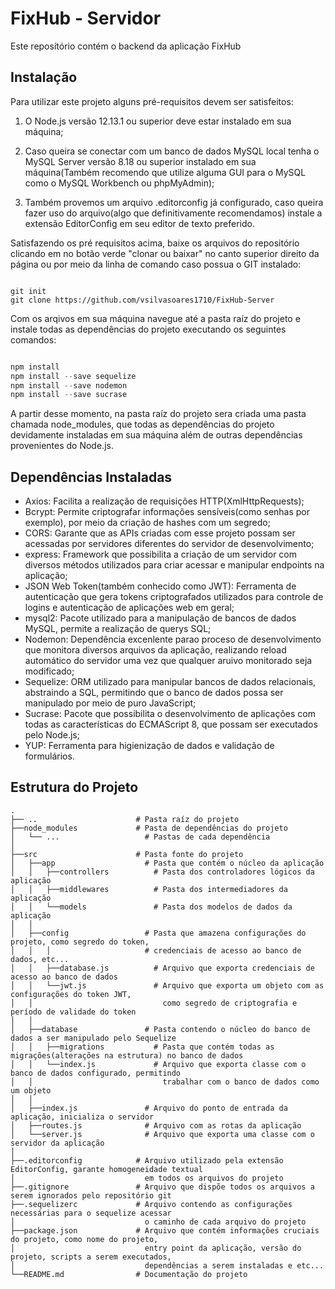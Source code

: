 # FixHub - Servidor

Este reposítório contém o backend da aplicação FixHub

## Instalação

Para utilizar este projeto alguns pré-requisitos devem ser satisfeitos:

1. O Node.js versão 12.13.1 ou superior deve estar instalado em sua máquina;

2. Caso queira se conectar com um banco de dados MySQL local tenha o MySQL Server versão 8.18 ou superior instalado em sua máquina(Também recomendo que utilize alguma GUI para o MySQL como o MySQL Workbench ou phpMyAdmin);

3. Também provemos um arquivo .editorconfig já configurado, caso queira fazer uso do arquivo(algo que definitivamente recomendamos) instale a extensão EditorConfig em seu editor de texto preferido.

Satisfazendo os pré requisitos acima, baixe os arquivos do repositório clicando em no botão verde "clonar ou baixar" no canto superior direito da página ou por meio da linha de comando caso possua o GIT instalado:

```

git init
git clone https://github.com/vsilvasoares1710/FixHub-Server

```

Com os arqivos em sua máquina navegue até a pasta raíz do projeto e instale todas as dependências do projeto executando os seguintes comandos:

```javascript

npm install
npm install --save sequelize
npm install --save nodemon
npm install --save sucrase

```

A partir desse momento, na pasta raíz do projeto sera criada uma pasta chamada node_modules, que todas as dependências do projeto devidamente instaladas em sua máquina além de outras dependências provenientes do Node.js.

## Dependências Instaladas

* Axios: Facilita a realização de requisições HTTP(XmlHttpRequests);
* Bcrypt: Permite criptografar informações sensíveis(como senhas por exemplo), por meio da criação de hashes com um segredo;
* CORS: Garante que as APIs criadas com esse projeto possam ser acessadas por servidores diferentes do servidor de desenvolvimento;
* express: Framework que possibilita a criação de um servidor com diversos métodos utilizados para criar acessar e manipular endpoints na aplicação;
* JSON Web Token(também conhecido como JWT): Ferramenta de autenticação que gera tokens criptografados utilizados para controle de logins e autenticação de aplicações web em geral;
* mysql2: Pacote utilizado para a manipulação de bancos de dados MySQL, permite a realização de querys SQL;
* Nodemon: Dependência excenlente parao proceso de desenvolvimento que monitora diversos arquivos da aplicação, realizando reload automático do servidor uma vez que qualquer aruivo monitorado seja modificado;
* Sequelize: ORM utilizado para manipular bancos de dados relacionais, abstraindo a SQL, permitindo que o banco de dados possa ser manipulado por meio de puro JavaScript;
* Sucrase: Pacote que possibilita o desenvolvimento de aplicações com todas as características do ECMAScript 8, que possam ser executados pelo Node.js;
* YUP: Ferramenta para higienização de dados e validação de formulários.

## Estrutura do Projeto

    .
    ├── ..                      # Pasta raíz do projeto
    ├──node_modules             # Pasta de dependências do projeto
    │   └── ...                   # Pastas de cada dependência
    │
    ├──src                      # Pasta fonte do projeto
    │   ├──app                    # Pasta que contém o núcleo da aplicação
    │   │   ├──controllers          # Pasta dos controladores lógicos da aplicação
    │   │   ├──middlewares          # Pasta dos intermediadores da aplicação
    │   │   └──models               # Pasta dos modelos de dados da aplicação
    │   │
    │   ├──config                 # Pasta que amazena configurações do projeto, como segredo do token,
    │   │   │                     # credenciais de acesso ao banco de dados, etc...
    │   │   ├──database.js          # Arquivo que exporta credenciais de acesso ao banco de dados
    │   │   └──jwt.js               # Arquivo que exporta um objeto com as configurações do token JWT,
    │   │                             como segredo de criptografia e período de validade do token
    │   │
    │   ├──database               # Pasta contendo o núcleo do banco de dados a ser manipulado pelo Sequelize
    │   │   ├──migrations           # Pasta que contém todas as migrações(alterações na estrutura) no banco de dados
    │   │   └──index.js             # Arquivo que exporta classe com o banco de dados configurado, permitindo
    │   │                             trabalhar com o banco de dados como um objeto
    │   │
    │   ├──index.js               # Arquivo do ponto de entrada da aplicação, inicializa o servidor
    │   ├──routes.js              # Arquivo com as rotas da aplicação
    │   └──server.js              # Arquivo que exporta uma classe com o servidor da aplicação
    │
    ├──.editorconfig            # Arquivo utilizado pela extensão EditorConfig, garante homogeneidade textual
    │                             em todos os arquivos do projeto
    ├──.gitignore               # Arquivo que dispõe todos os arquivos a serem ignorados pelo repositório git
    ├──.sequelizerc             # Arquivo contendo as configurações necessárias para o sequelize acessar
    │                             o caminho de cada arquivo do projeto
    ├──package.json             # Arquivo que contém informações cruciais do projeto, como nome do projeto,
    │                             entry point da aplicação, versão do projeto, scripts a serem executados,
    │                             dependências a serem instaladas e etc...
    └──README.md                # Documentação do projeto
